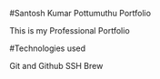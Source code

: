 #Santosh Kumar Pottumuthu Portfolio

This is my Professional Portfolio

#Technologies used


Git and Github
SSH
Brew
